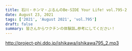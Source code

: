 ```yaml
---
title: 石川・ホンマ・ぶるんのBe-SIDE Your Life! vol.795-2
date: August 23, 2021
tags: ['2021', 'August 2021', 'vol.795']
draft: false
summary: 皆さんからワクチンの体験談…参考にしてください！
---
```


http://project-phi.ddo.jp/ishikawa/ishikawa795_2.mp3
